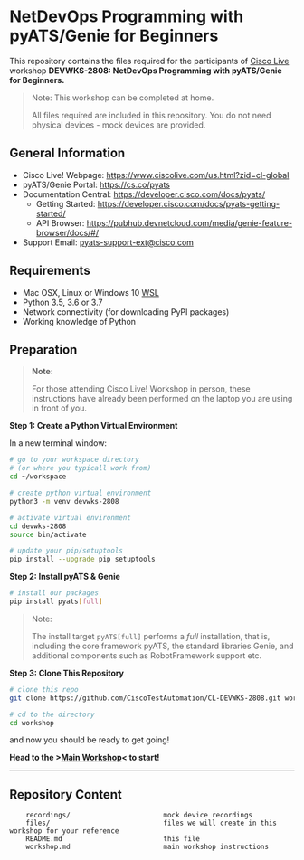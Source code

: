 # NetDevOps Programming with pyATS/Genie for Beginners

This repository contains the files required for the participants of 
[Cisco Live](https://www.ciscolive.com/us.html?zid=cl-global) workshop
**DEVWKS-2808: NetDevOps Programming with pyATS/Genie for Beginners.**

> Note: This workshop can be completed at home.
> 
> All files required are included in this repository. You do not need physical
> devices - mock devices are provided.

## General Information

- Cisco Live! Webpage: https://www.ciscolive.com/us.html?zid=cl-global
- pyATS/Genie Portal: https://cs.co/pyats
- Documentation Central: https://developer.cisco.com/docs/pyats/
  - Getting Started: https://developer.cisco.com/docs/pyats-getting-started/
  - API Browser: https://pubhub.devnetcloud.com/media/genie-feature-browser/docs/#/
- Support Email: pyats-support-ext@cisco.com

## Requirements

- Mac OSX, Linux or Windows 10 [WSL](https://docs.microsoft.com/en-us/windows/wsl/install-win10)
- Python 3.5, 3.6 or 3.7
- Network connectivity (for downloading PyPI packages)
- Working knowledge of Python

## Preparation

> **Note:**
> 
> For those attending Cisco Live! Workshop in person, these instructions
> have already been performed on the laptop you are using in front of you.


**Step 1: Create a Python Virtual Environment**

In a new terminal window:

```bash
# go to your workspace directory
# (or where you typicall work from)
cd ~/workspace

# create python virtual environment
python3 -m venv devwks-2808

# activate virtual environment
cd devwks-2808
source bin/activate

# update your pip/setuptools
pip install --upgrade pip setuptools
```

**Step 2: Install pyATS & Genie**

```bash
# install our packages 
pip install pyats[full]
```

> Note:
>
> The install target `pyATS[full]` performs a *full* installation, that is, 
> including the core framework pyATS, the standard libraries Genie, and 
> additional components such as RobotFramework support etc.

**Step 3: Clone This Repository**

```bash
# clone this repo
git clone https://github.com/CiscoTestAutomation/CL-DEVWKS-2808.git workshop

# cd to the directory
cd workshop
```

and now you should be ready to get going!

**Head to the >[Main Workshop](workshop.md)< to start!**


--------------------------------------------------------------------------------

## Repository Content

```text
    recordings/                       mock device recordings
    files/                            files we will create in this workshop for your reference
    README.md                         this file
    workshop.md                       main workshop instructions
```
